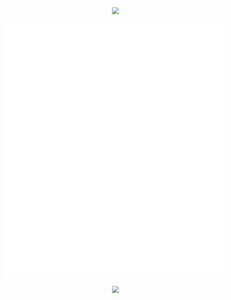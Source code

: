 <div align="center">
  <img src="https://discord.c99.nl/widget/theme-4/690921175538204723.png" width="300"/>
</div>
<br>
<div align="center">
<a href="https://0xhannyu.github.io/">
  <img align= "center" src="https://raw.githubusercontent.com/0xhannyu/0xhannyu/master/generated/languages.svg#gh-dark-mode-only"/>
  <img align= "center" src="https://raw.githubusercontent.com/0xhannyu/0xhannyu/master/generated/overview.svg#gh-dark-mode-only"/>
</a>
<br><br>
<img src="https://forthebadge.com/images/badges/works-on-my-machine.svg" width=200>
</div>
